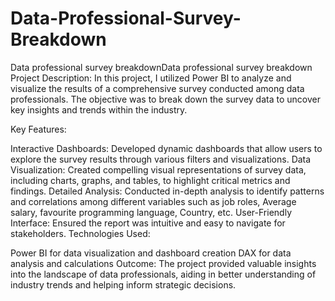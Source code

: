 # Data-Professional-Survey-Breakdown

Data professional survey breakdownData professional survey breakdown
Project Description:
In this project, I utilized Power BI to analyze and visualize the results of a comprehensive survey conducted among data professionals. The objective was to break down the survey data to uncover key insights and trends within the industry.

Key Features:

Interactive Dashboards: Developed dynamic dashboards that allow users to explore the survey results through various filters and visualizations.
Data Visualization: Created compelling visual representations of survey data, including charts, graphs, and tables, to highlight critical metrics and findings.
Detailed Analysis: Conducted in-depth analysis to identify patterns and correlations among different variables such as job roles, Average salary, favourite programming language, Country, etc.
User-Friendly Interface: Ensured the report was intuitive and easy to navigate for stakeholders.
Technologies Used:

Power BI for data visualization and dashboard creation
DAX for data analysis and calculations
Outcome:
The project provided valuable insights into the landscape of data professionals, aiding in better understanding of industry trends and helping inform strategic decisions.
